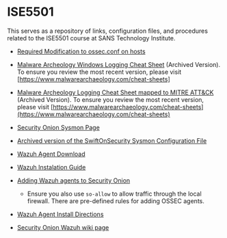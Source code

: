 # ISE5501
This serves as a repository of links, configuration files, and procedures related to the ISE5501 course at SANS Technology Institute.

* [Required Modification to ossec.conf on hosts](https://github.com/0xSeanG/ISE5501/blob/master/ossec.conf_modification)

* [Malware Archeology Windows Logging Cheat Sheet](https://github.com/0xSeanG/ISE5501/blob/master/Windows%2BLogging%2BCheat%2BSheet_ver_Feb_2019.pdf) (Archived Version). To ensure you review the most recent version, please visit [https://www.malwarearchaeology.com/cheat-sheets]

* [Malware Archeology Logging Cheat Sheet mapped to MITRE ATT&CK](https://github.com/0xSeanG/ISE5501/blob/master/Windows%2BATT%26CK_Logging%2BCheat%2BSheet_ver_Sept_2018.pdf) (Archived Version). To ensure you review the most recent version, please visit [https://www.malwarearchaeology.com/cheat-sheets](https://www.malwarearchaeology.com/cheat-sheets)

* [Security Onion Sysmon Page](https://securityonion.readthedocs.io/en/latest/sysmon.html)

* [Archived version of the SwiftOnSecurity Sysmon Configuration File](https://github.com/0xSeanG/sysmon-config/blob/master/sysmonconfig-export.xml)

* [Wazuh Agent Download](https://documentation.wazuh.com/3.7/installation-guide/packages-list/index.html)

* [Wazuh Instalation Guide](https://documentation.wazuh.com/3.7/installation-guide/installing-wazuh-agent/wazuh_agent_windows.html#using-the-gui)

* [Adding Wazuh agents to Security Onion](https://ossec-docs.readthedocs.io/en/latest/manual/agent/agent-management.html#managing-agents)
   * Ensure you also use `so-allow` to allow traffic through the local firewall. There are pre-defined rules for adding OSSEC agents.
   
* [Wazuh Agent Install Directions](https://documentation.wazuh.com/3.x/user-manual/registering/use-registration-service.html#additional-configurations)

* [Security Onion Wazuh wiki page](https://securityonion.readthedocs.io/en/latest/wazuh.html)
